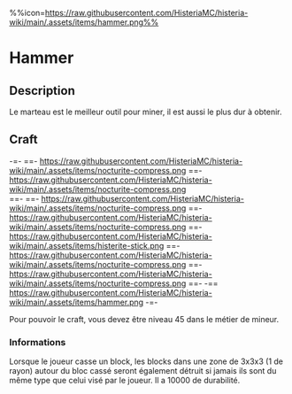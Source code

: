 %%icon=https://raw.githubusercontent.com/HisteriaMC/histeria-wiki/main/.assets/items/hammer.png%%
# Hammer

## Description
Le marteau est le meilleur outil pour miner, il est aussi le plus dur à obtenir.

## Craft
-=-
 ==- https://raw.githubusercontent.com/HisteriaMC/histeria-wiki/main/.assets/items/nocturite-compress.png
 ==- https://raw.githubusercontent.com/HisteriaMC/histeria-wiki/main/.assets/items/nocturite-compress.png  
 ==- 
 ==- https://raw.githubusercontent.com/HisteriaMC/histeria-wiki/main/.assets/items/nocturite-compress.png
 ==- https://raw.githubusercontent.com/HisteriaMC/histeria-wiki/main/.assets/items/nocturite-compress.png
 ==- https://raw.githubusercontent.com/HisteriaMC/histeria-wiki/main/.assets/items/histerite-stick.png
 ==- https://raw.githubusercontent.com/HisteriaMC/histeria-wiki/main/.assets/items/nocturite-compress.png
 ==- https://raw.githubusercontent.com/HisteriaMC/histeria-wiki/main/.assets/items/nocturite-compress.png
 ==- 
 -== https://raw.githubusercontent.com/HisteriaMC/histeria-wiki/main/.assets/items/hammer.png
-=-

Pour pouvoir le craft, vous devez être niveau 45 dans le métier de mineur.

### Informations
Lorsque le joueur casse un block, les blocks dans une zone de 3x3x3 (1 de rayon) autour du bloc cassé seront également détruit si jamais ils sont du même type que celui visé par le joueur.
Il a 10000 de durabilité.
